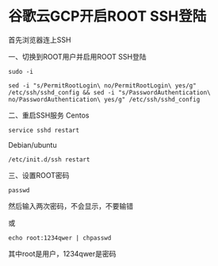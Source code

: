 # 谷歌云GCP开启ROOT SSH登陆

首先浏览器连上SSH

一、切换到ROOT用户并启用ROOT SSH登陆
```
sudo -i
```
```
sed -i "s/PermitRootLogin\ no/PermitRootLogin\ yes/g" /etc/ssh/sshd_config && sed -i "s/PasswordAuthentication\ no/PasswordAuthentication\ yes/g" /etc/ssh/sshd_config
```

二、重启SSH服务
Centos
```
service sshd restart
```
Debian/ubuntu
```
/etc/init.d/ssh restart
```

三、设置ROOT密码
```
passwd
```
然后输入两次密码，不会显示，不要输错

或
```
echo root:1234qwer | chpasswd
```
其中root是用户，1234qwer是密码
